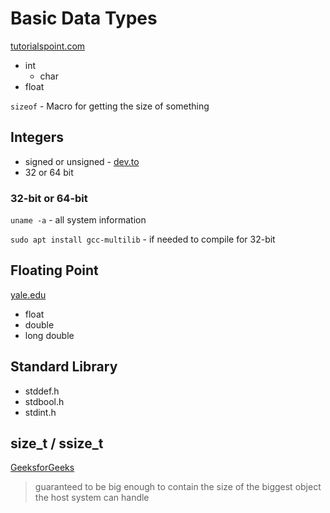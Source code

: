 # Basic Data Types
[tutorialspoint.com](https://www.tutorialspoint.com/cprogramming/c_data_types.htm)
* int
    * char
* float

`sizeof` - Macro for getting the size of something

## Integers
* signed or unsigned - [dev.to](https://dev.to/aidiri/signed-vs-unsigned-bit-integers-what-does-it-mean-and-what-s-the-difference-41a3)
* 32 or 64 bit

### 32-bit or 64-bit
`uname -a` - all system information

`sudo apt install gcc-multilib` - if needed to compile for 32-bit

## Floating Point
[yale.edu](http://www.cs.yale.edu/homes/aspnes/pinewiki/C(2f)FloatingPoint.html)
* float
* double
* long double

## Standard Library
* stddef.h
* stdbool.h
* stdint.h

## size_t / ssize_t
[GeeksforGeeks](https://www.geeksforgeeks.org/size_t-data-type-c-language/)
> guaranteed to be big enough to contain the size of the biggest object the host system can handle
